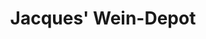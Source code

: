 ---
title: "Jacques' Wein-Depot"
url: /muenster/jacques-wein-depot-an-der-germania-brauerei/
shop: Wein
---